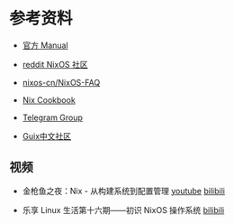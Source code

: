 # 参考资料

- [官方 Manual](https://nixos.org/learn.html)
- [reddit NixOS 社区](https://www.reddit.com/r/NixOS/)
- [nixos-cn/NixOS-FAQ](https://github.com/nixos-cn/NixOS-FAQ)
- [Nix Cookbook](https://ops.functionalalgebra.com)

- [Telegram Group](https://t.me/nixos_zhcn)

- [Guix中文社区](https://guix.org.cn/)

## 视频

- 金枪鱼之夜：Nix - 从构建系统到配置管理 [youtube](https://www.youtube.com/watch?v=S9fmj50Kh0Y) [bilibili](https://www.bilibili.com/video/BV13Y411p7DS)

- 乐享 Linux 生活第十六期——初识 NixOS 操作系统 [bilibili](https://www.bilibili.com/video/BV1VR4y1p7qT)
